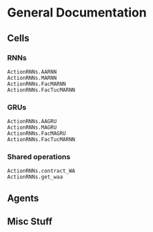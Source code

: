 # General Documentation


## Cells

### RNNs
```@docs
ActionRNNs.AARNN
ActionRNNs.MARNN
ActionRNNs.FacMARNN
ActionRNNs.FacTucMARNN
```

### GRUs
```@docs
ActionRNNs.AAGRU
ActionRNNs.MAGRU
ActionRNNs.FacMAGRU
ActionRNNs.FacTucMARNN
```


### Shared operations

```@docs
ActionRNNs.contract_WA
ActionRNNs.get_waa
```




## Agents

## Misc Stuff

